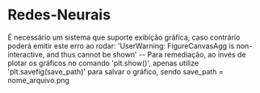 # Redes-Neurais

É necessário um sistema que suporte exibição gráfica, caso contrário poderá emitir este erro ao rodar:   'UserWarning: FigureCanvasAgg is non-interactive, and thus cannot be shown'
-- Para remediação, ao invés de plotar os gráficos no comando 'plt.show()', apenas utilize 'plt.savefig(save_path)' para salvar o gráfico, sendo save_path = nome_arquivo.png
